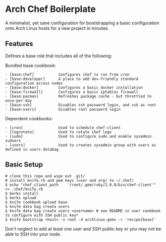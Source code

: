 Arch Chef Boilerplate
===============
A minimalist, yet sane configuration for bootstrapping a basic configuration onto Arch Linux hosts for a new project in minutes.


Features
--------

Defines a base role that includes all of the following:


Bundled base cookbook:

    - [base:chef]           Configures chef to run from cron
    - [base:developer]      A place to add dev-friendly standard configuration across nodes
    - [base:docker]         Configures a basic docker installation
    - [base:firewall]       Configures a basic iptables firewall
    - [base:pacman]         Refreshes package cache - but throttled to once-per-day
    - [base:ssh]            Disables ssh password login, and ssh as root
    - [base:users]          Disables root password login

Dependent cookbooks:

    - [cron]                Used to schedule chef-client
    - [logrotate]           Used to rotate chef logs
    - [sudo]                Used to configure sudo and enable sysadmin sudoers
    - [users]               Used to creates sysadmin group with users as defined in users databag

Basic Setup
-----------

    # clone this repo and wipe out .git/
    # install knife.rb and pem keys (user and org) to ~/.chef/
    $ echo "chef_client_path	'/root/.gem/ruby/2.0.0/bin/chef-client'" >> .chef/knife.rb
    $ berks install
    $ berks upload
    $ knife cookbook upload base
    $ knife data bag create users
    $ knife data bag create users <username> # see README in user cookbook to configure with SSH public key*
    $ knife bootstrap <host> -x root -d archlinux-gems -r 'recipe[base]'

Don't neglect to add at least one user and SSH public key or you may not be able to SSH into your node.
